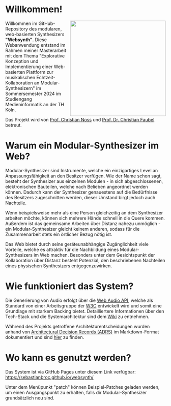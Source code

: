# Willkommen!
<img width="300" align="right" src="https://github.com/sebastianbroc/websynth/assets/63352229/8a731d5a-95dc-42da-81fe-cc67ab6baa50"> 
Willkommen im GitHub-Repository des modularen, web-basierten Synthesizers <b>"Websynth"</b>. Diese Webanwendung entstand im Rahmen meiner Masterarbeit mit dem Thema "Explorative Konzeption und Implementierung einer Web-basierten Plattform zur musikalischen Echtzeit-Kollaboration an Modular-Synthesizern" im Sommersemester 2024 im Studiengang Medieninformatik an der TH Köln.

Das Projekt wird von [Prof. Christian Noss](https://www.th-koeln.de/personen/christian.noss/) und [Prof. Dr. Christian Faubel](https://www.th-koeln.de/personen/christian.faubel/) betreut.
<br clear="both">


# Warum ein Modular-Synthesizer im Web?
Modular-Synthesizer sind Instrumente, welche ein einzigartiges Level an Anpassungsfähigkeit an den Besitzer verfügen. Wie der Name schon sagt, besteht der Synthesizer aus einzelnen Modulen - in sich abgeschlossenen, elektronischen Bauteilen, welche nach Belieben angeordnet werden können. Dadurch kann der Synthesizer genauestens auf die Bedürfnisse des Besitzers zugeschnitten werden, dieser Umstand birgt jedoch auch Nachteile.

Wenn beispielsweise mehr als eine Person gleichzeitig an dem Synthesizer arbeiten möchte, können sich mehrere Hände schnell in die Quere kommen. Außerdem ist das gemeinsame Arbeiten über Distanz nahezu unmöglich - ein Modular-Synthesizer gleicht keinem anderen, sodass für die Zusammenarbeit stets ein örtlicher Bezug nötig ist.

Das Web bietet durch seine geräteunabhängige Zugänglichkeit viele Vorteile, welche es attraktiv für die Nachbildung eines Modular-Synthesizers im Web machen. Besonders unter dem Gesichtspunkt der Kollaboration über Distanz besteht Potenzial, den beschriebenen Nachteilen eines physischen Synthesizers entgegenzuwirken.

# Wie funktioniert das System?
Die Generierung von Audio erfolgt über die [Web Audio API](https://developer.mozilla.org/en-US/docs/Web/API/Web_Audio_API), welche als Standard von einer Arbeitsgruppe der [W3C](https://www.w3.org/) entwickelt wird und somit eine Grundlage mit starkem Backing bietet. Detailliertere Informationen über den Tech-Stack und die Systemarchitektur sind dem [Wiki](https://github.com/sebastianbroc/websynth/wiki) zu entnehmen. 

Während des Projekts getroffene Architekturentscheidungen wurden anhand von [Architectural Decision Records (ADRS)](https://adr.github.io/) im Markdown-Format dokumentiert und sind [hier](https://github.com/sebastianbroc/websynth/tree/main/docs/decisions) zu finden.

# Wo kann es genutzt werden?
Das System ist via GitHub Pages unter diesem Link verfügbar: https://sebastianbroc.github.io/websynth/

Unter dem Menüpunkt "patch" können Beispiel-Patches geladen werden, um einen Ausgangspunkt zu erhalten, falls dir Modular-Synthesizer grundsätzlich neu sind.
